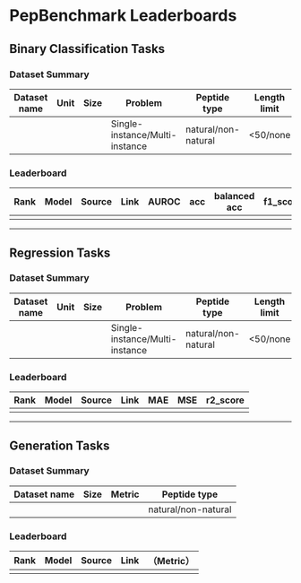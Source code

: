# PepBenchmark Leaderboards

## Binary Classification Tasks

### Dataset Summary

| Dataset name | Unit | Size | Problem | Peptide type | Length limit | Metric | Dataset Split |
|--------------|------|------|---------|--------------|-------------|--------|---------------|
|              |      |      | Single-instance/Multi-instance | natural/non-natural | <50/none | AUROC | Homology-based split |

### Leaderboard

| Rank | Model | Source | Link | AUROC | acc | balanced acc | f1_score | precision | recall | matthews_corrcoef |
|------|-------|--------|------|-------|-----|--------------|----------|-----------|--------|-------------------|
|      |       |        |      |       |     |              |          |           |        |                   |

---

## Regression Tasks

### Dataset Summary

| Dataset name | Unit | Size | Problem | Peptide type | Length limit | Metric | Dataset Split |
|--------------|------|------|---------|--------------|-------------|--------|---------------|
|              |      |      | Single-instance/Multi-instance | natural/non-natural | <50/none | AUROC | Homology-based split |

### Leaderboard

| Rank | Model | Source | Link | MAE | MSE | r2_score |
|------|-------|--------|------|-----|-----|----------|
|      |       |        |      |     |     |          |

---

## Generation Tasks

### Dataset Summary

| Dataset name | Size | Metric | Peptide type |
|--------------|------|--------|--------------|
|              |      |        | natural/non-natural |

### Leaderboard

| Rank | Model | Source | Link | （Metric） |
|------|-------|--------|------|------------|
|      |       |        |      |            |
